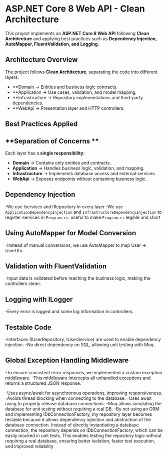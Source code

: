 ﻿# ASP.NET Core 8 Web API - Clean Architecture

This project implements an **ASP.NET Core 8 Web API** following **Clean Architecture** and applying best practices such as 
**Dependency Injection, AutoMapper, FluentValidation, and Logging**.

## **Architecture Overview**

The project follows **Clean Architecture**, separating the code into different layers:

- **Domain -> Entities and business logic contracts.  
- **Application -> Use cases, validation, and model mapping.  
- **Infrastructure -> Repository implementations and third-party dependencies.  
- **WebApi -> Presentation layer and HTTP controllers.  

## **Best Practices Applied**

## **Separation of Concerns **
Each layer has a **single responsibility**:
- **Domain** → Contains only entities and contracts.  
- **Application** → Handles business logic, validation, and mapping.  
- **Infrastructure** → Implements database access and external services.  
- **WebApi** → Exposes endpoints without containing business logic.  

## **Dependency Injection**
-We use Iservices and IRepository in every layer
-We use `ApplicationDependencyInjection` and `InfrastructureDependencyInjection` to register services in `Program.cs`.
 useful to make `Program.cs` legible and short

 ## **Using AutoMapper for Model Conversion**
 -Instead of manual conversions, we use AutoMapper to map User -> UserDto.

 ## **Validation with FluentValidation**
 -Input data is validated before reaching the business logic, making the controllers clean.

 ## **Logging with ILogger**
 -Every error is logged and some log information in controllers.

## **Testable Code**
-Interfaces (IUserRepository, IUserService) are used to enable dependency injection.
-No direct dependency on SQL, allowing unit testing with Moq.

## **Global Exception Handling Middleware**
-To ensure consistent error responses, we implemented a custom exception middleware.
-This middleware intercepts all unhandled exceptions and returns a structured JSON response.

-Uses async/await for asynchronous operations, improving responsiveness.
-Avoids thread blocking when connecting to the database.
-Uses await using to properly release database connections.
-Moq allows simulating the database for unit testing without requiring a real DB.
-By not using an ORM and implementing IDbConnectionFactory, my repository layer becomes testable because 
it allows dependency injection and abstraction of the database connection. 
Instead of directly instantiating a database connection, the repository depends on IDbConnectionFactory, 
which can be easily mocked in unit tests. This enables testing the repository logic without requiring a real database, 
ensuring better isolation, faster test execution, and improved reliability

 


